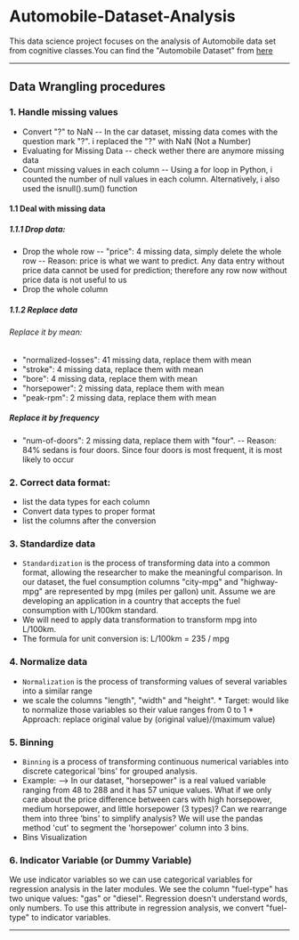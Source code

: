 # Automobile-Dataset-Analysis
This data science project focuses on the analysis of Automobile data set from cognitive classes.You can find the "Automobile Dataset" from <a href = "https://archive.ics.uci.edu/ml/machine-learning-databases/autos/imports-85.data." target = "_blank"> here </a> 

***
## Data Wrangling procedures

### 1. Handle missing values
* Convert "?" to NaN -- In the car dataset, missing data comes with the question mark "?". i replaced the "?" with NaN (Not a Number)
* Evaluating for Missing Data -- check wether there are anymore missing data
* Count missing values in each column -- Using a for loop in Python, i counted the number of null values in each column. Alternatively, i also used the isnull().sum() function

#### 1.1 Deal with missing data

##### 1.1.1 Drop data:
* Drop the whole row -- "price": 4 missing data, simply delete the whole row -- Reason: price is what we want to predict. Any data entry without price data cannot be used for prediction; therefore any row now without price data is not useful to us
* Drop the whole column

##### 1.1.2 Replace data
###### Replace it by mean:
* "normalized-losses": 41 missing data, replace them with mean
* "stroke": 4 missing data, replace them with mean
* "bore": 4 missing data, replace them with mean
* "horsepower": 2 missing data, replace them with mean
* "peak-rpm": 2 missing data, replace them with mean
##### Replace it by frequency
* "num-of-doors": 2 missing data, replace them with "four". -- Reason: 84% sedans is four doors. Since four doors is most frequent, it is most likely to occur
                                     
### 2. Correct data format: 
* list the data types for each column
* Convert data types to proper format
* list the columns after the conversion
        
### 3. Standardize data
 * `Standardization` is the process of transforming data into a common format, allowing the researcher to make the meaningful comparison. In our dataset, the fuel consumption columns "city-mpg" and "highway-mpg" are represented by mpg (miles per gallon) unit. Assume we are developing an application in a country that accepts the fuel consumption with L/100km standard.
* We will need to apply data transformation to transform mpg into L/100km. 
* The formula for unit conversion is: L/100km = 235 / mpg
        
### 4. Normalize data
* `Normalization` is the process of transforming values of several variables into a similar range
*  we scale the columns "length", "width" and "height".
        * Target: would like to normalize those variables so their value ranges from 0 to 1
        * Approach: replace original value by (original value)/(maximum value)        
        
### 5. Binning
* `Binning` is a process of transforming continuous numerical variables into discrete categorical 'bins' for grouped analysis.
* Example: --> In our dataset, "horsepower" is a real valued variable ranging from 48 to 288 and it has 57 unique values. What if we only care about the price difference between cars with high horsepower, medium horsepower, and little horsepower (3 types)? Can we rearrange them into three ‘bins' to simplify analysis?
        We will use the pandas method 'cut' to segment the 'horsepower' column into 3 bins.
* Bins Visualization
        
### 6. Indicator Variable (or Dummy Variable)
We use indicator variables so we can use categorical variables for regression analysis in the later modules. We see the column "fuel-type" has two unique values: "gas" or "diesel". Regression doesn't understand words, only numbers. To use this attribute in regression analysis, we convert "fuel-type" to indicator variables.

***
